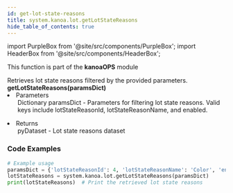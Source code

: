 ```yaml
---
id: get-lot-state-reasons
title: system.kanoa.lot.getLotStateReasons
hide_table_of_contents: true
---
```


import PurpleBox from '@site/src/components/PurpleBox';
import HeaderBox from '@site/src/components/HeaderBox';

<PurpleBox>This function is part of the <b>kanoaOPS</b> module</PurpleBox>

<HeaderBox header="Description">
  Retrieves lot state reasons filtered by the provided parameters.
</HeaderBox>

<HeaderBox header="Syntax">
  <b>getLotStateReasons(paramsDict)</b>
    <li>Parameters <br />
      <ul>Dictionary paramsDict - Parameters for filtering lot state reasons. Valid keys include lotStateReasonId, lotStateReasonName, and enabled.</ul>
    </li>
    <li>Returns <br />
      <ul>pyDataset - Lot state reasons dataset</ul>
    </li>
</HeaderBox>

### Code Examples

```python
# Example usage
paramsDict = {'lotStateReasonId': 4, 'lotStateReasonName': 'Color', 'enabled': True}
lotStateReasons = system.kanoa.lot.getLotStateReasons(paramsDict)
print(lotStateReasons)  # Print the retrieved lot state reasons

